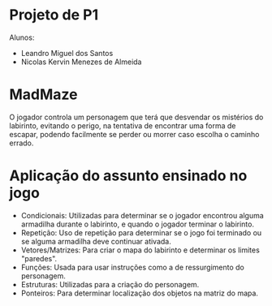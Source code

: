 # Projeto de P1

Alunos:
- Leandro Miguel dos Santos
- Nicolas Kervin Menezes de Almeida
 
 # MadMaze
O jogador controla um personagem que terá que desvendar os mistérios do labirinto, evitando o perigo, na tentativa de encontrar uma forma de escapar, podendo facilmente se perder ou morrer caso escolha o caminho errado.

# Aplicação do assunto ensinado no jogo
- Condicionais: Utilizadas para determinar se o jogador encontrou alguma armadilha durante o labirinto, e quando o jogador terminar o labirinto.
- Repetição: Uso de repetição para determinar se o jogo foi terminado ou se alguma armadilha deve continuar ativada.
- Vetores/Matrizes: Para criar o mapa do labirinto e determinar os limites "paredes".
- Funções: Usada para usar instruções como a de ressurgimento do personagem.
- Estruturas: Utilizadas para a criação do personagem.
- Ponteiros: Para determinar localização dos objetos na matriz do mapa.

